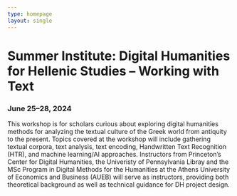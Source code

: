 ```yaml
---
type: homepage
layout: single
---
```


<h1 class="tc">Summer Institute: Digital Humanities for Hellenic Studies – Working with Text </h1>

<h3 class="tc">June 25–28, 2024</h3>

This workshop is for scholars curious about exploring digital humanities methods for analyzing the textual culture of the Greek world from antiquity to the present. Topics covered at the workshop will include gathering textual corpora, text analysis, text encoding, Handwritten Text Recognition (HTR), and machine learning/AI approaches. Instructors from Princeton’s Center for Digital Humanities, the Univeristy of Pennsylvania Libray and the MSc Program in Digital Methods for the Humanities at the Athens University of Economics and Business (AUEB) will serve as instructors, providing both theoretical background as well as technical guidance for DH project design.
